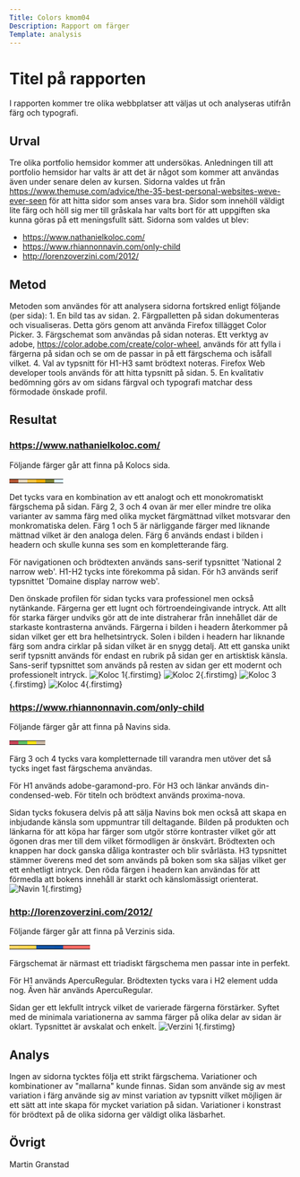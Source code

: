 ```yaml
---
Title: Colors kmom04
Description: Rapport om färger
Template: analysis
---
```


Titel på rapporten
=======================

I rapporten kommer tre olika webbplatser att väljas ut och analyseras utifrån färg och typografi.

Urval
-----------------------

Tre olika portfolio hemsidor kommer att undersökas. Anledningen till att portfolio hemsidor har valts är att det är något som kommer att användas även under senare delen av kursen. Sidorna valdes ut från https://www.themuse.com/advice/the-35-best-personal-websites-weve-ever-seen för att hitta sidor som anses vara bra. Sidor som innehöll väldigt lite färg och höll sig mer till gråskala har valts bort för att uppgiften ska kunna göras på ett meningsfullt sätt. Sidorna som valdes ut blev:
- https://www.nathanielkoloc.com/
- https://www.rhiannonnavin.com/only-child
- http://lorenzoverzini.com/2012/

Metod
-----------------------

Metoden som användes för att analysera sidorna fortskred enligt följande (per sida): 
    1. En bild tas av sidan.
    2. Färgpalletten på sidan dokumenteras och visualiseras.
        Detta görs genom att använda Firefox tillägget Color Picker.
    3. Färgschemat som användas på sidan noteras. 
        Ett verktyg av adobe, https://color.adobe.com/create/color-wheel, används för att fylla i färgerna på sidan och se om de passar in på ett färgschema och isåfall vilket.
    4. Val av typsnitt för H1-H3 samt brödtext noteras.
        Firefox Web developer tools används för att hitta typsnitt på sidan.
    5. En kvalitativ bedömning görs av om sidans färgval och typografi matchar dess förmodade önskade profil.


Resultat
-----------------------
### https://www.nathanielkoloc.com/
Följande färger går att finna på Kolocs sida.
<table class="report-table">
<tr>
<td class="report-box" style="background-color: #B15533">
<td class="report-box" style="background-color: #E2D4BA">
<td class="report-box" style="background-color: #EFC042">
<td class="report-box" style="background-color: #EAAA00">
<td class="report-box" style="background-color: #7C8034">
<td class="report-box" style="background-color: #DCF0F9">
</tr>
</table>

Det tycks vara en kombination av ett analogt och ett monokromatiskt färgschema på sidan. Färg 2, 3 och 4 ovan är mer eller mindre tre olika varianter av samma färg med olika mycket färgmättnad vilket motsvarar den monkromatiska delen. Färg 1 och 5 är närliggande färger med liknande mättnad vilket är den analoga delen. Färg 6 används endast i bilden i headern och skulle kunna ses som en kompletterande färg.

För navigationen och brödtexten används sans-serif typsnittet 'National 2 narrow web'.
H1-H2 tycks inte förekomma på sidan. För h3 används serif typsnittet 'Domaine display narrow web'.

Den önskade profilen för sidan tycks vara professionel men också nytänkande. Färgerna ger ett lugnt och förtroendeingivande intryck. Att allt för starka färger undviks gör att de inte distraherar från innehållet där de starkaste kontrasterna används. Färgerna i bilden i headern återkommer på sidan vilket ger ett bra helhetsintryck. Solen i bilden i headern har liknande färg som andra cirklar på sidan vilket är en snygg detalj. Att ett ganska unikt serif typsnitt används för endast en rubrik på sidan ger en artisktisk känsla. Sans-serif typsnittet som används på resten av sidan ger ett modernt och professionelt intryck. 
![Koloc 1](%assets_url%/img/Koloc1.png){.firstimg}
![Koloc 2](%assets_url%/img/Koloc2.png){.firstimg}
![Koloc 3](%assets_url%/img/Koloc3.png){.firstimg}
![Koloc 4](%assets_url%/img/Koloc4.png){.firstimg}

### https://www.rhiannonnavin.com/only-child
Följande färger går att finna på Navins sida.
<table class="report-table">
<tr>
<td class="report-box" style="background-color: #C74459">
<td class="report-box" style="background-color: #5EBF65">
<td class="report-box" style="background-color: #FDE215">
<td class="report-box" style="background-color: #CAB8A4">
</tr>
</table>
Färg 3 och 4 tycks vara kompletternade till varandra men utöver det så tycks inget fast färgschema användas. 

För H1 används adobe-garamond-pro.
För H3 och länkar används din-condensed-web.
För titeln och brödtext används proxima-nova.

Sidan tycks fokusera delvis på att sälja Navins bok men också att skapa en inbjudande känsla som uppmuntrar till deltagande. Bilden på produkten och länkarna för att köpa har färger som utgör större kontraster vilket gör att ögonen dras mer till dem vilket förmodligen är önskvärt. Brödtexten och knappen har dock ganska dåliga kontraster och blir svårlästa. H3 typsnittet stämmer överens med det som används på boken som ska säljas vilket ger ett enhetligt intryck. Den röda färgen i headern kan användas för att förmedla att bokens innehåll är starkt och känslomässigt orienterat.  
![Navin 1](%assets_url%/img/Navin1.png){.firstimg}

### http://lorenzoverzini.com/2012/
Följande färger går att finna på Verzinis sida.
<table class="report-table">
<tr>
<td class="report-box" style="background-color: #FFD464">
<td class="report-box" style="background-color: #FDD355">
<td class="report-box" style="background-color: #FFD44A">
<td class="report-box" style="background-color: #1253A4">
<td class="report-box" style="background-color: #1352A2">
<td class="report-box" style="background-color: #0D50A4">
<td class="report-box" style="background-color: #F26964">
<td class="report-box" style="background-color: #FA6A64">
<td class="report-box" style="background-color: #FB6964">
</tr>
</table>
Färgschemat är närmast ett triadiskt färgschema men passar inte in perfekt.

För H1 används ApercuRegular.
Brödtexten tycks vara i H2 element udda nog. Även här används ApercuRegular.

Sidan ger ett lekfullt intryck vilket de varierade färgerna förstärker. Syftet med de minimala variationerna av samma färger på olika delar av sidan är oklart. Typsnittet är avskalat och enkelt. 
![Verzini 1](%assets_url%/img/verzini1.png){.firstimg}

Analys
-----------------------
Ingen av sidorna tycktes följa ett strikt färgschema. Variationer och kombinationer av "mallarna" kunde finnas. Sidan som använde sig av mest variation i färg använde sig av minst variation av typsnitt vilket möjligen är ett sätt att inte skapa för mycket variation på sidan. Variationer i konstrast för brödtext på de olika sidorna ger väldigt olika läsbarhet.  

Övrigt
-----------------------
Martin Granstad